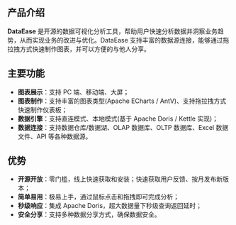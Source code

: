## 产品介绍

**DataEase** 是开源的数据可视化分析工具，帮助用户快速分析数据并洞察业务趋势，从而实现业务的改进与优化。DataEase 支持丰富的数据源连接，能够通过拖拉拽方式快速制作图表，并可以方便的与他人分享。

## 主要功能

- **图表展示**：支持 PC 端、移动端、大屏；
- **图表制作**：支持丰富的图表类型(Apache ECharts / AntV)、支持拖拉拽方式快速制作仪表板；
- **数据引擎**：支持直连模式、本地模式(基于 Apache Doris / Kettle 实现)；
- **数据连接**：支持数据仓库/数据湖、OLAP 数据库、OLTP 数据库、Excel 数据文件、API 等各种数据源。

## 优势

- **开源开放**：零门槛，线上快速获取和安装；快速获取用户反馈、按月发布新版本；
- **简单易用**：极易上手，通过鼠标点击和拖拽即可完成分析；
- **秒级响应**：集成 Apache Doris，超大数据量下秒级查询返回延时；
- **安全分享**：支持多种数据分享方式，确保数据安全。
